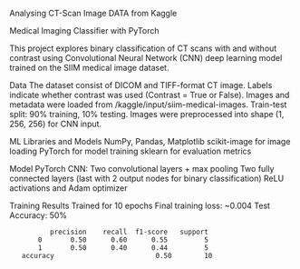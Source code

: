 Analysing CT-Scan Image
DATA from Kaggle

Medical Imaging Classifier with PyTorch

This project explores binary classification of CT scans with and without contrast using Convolutional Neural Network (CNN) deep learning model trained on the SIIM medical image dataset.

Data
The dataset consist of DICOM and TIFF-format CT image.
Labels indicate whether contrast was used (Contrast = True or False).
Images and metadata were loaded from /kaggle/input/siim-medical-images.
Train-test split: 90% training, 10% testing.
Images were preprocessed into shape (1, 256, 256) for CNN input.


ML Libraries and Models
NumPy, Pandas, Matplotlib
scikit-image for image loading
PyTorch for model training
sklearn for evaluation metrics


Model PyTorch CNN:
Two convolutional layers + max pooling
Two fully connected layers (last with 2 output nodes for binary classification)
ReLU activations and Adam optimizer

Training Results
Trained for 10 epochs
Final training loss: ~0.004
Test Accuracy: 50%

              precision    recall  f1-score   support
           0       0.50      0.60      0.55         5
           1       0.50      0.40      0.44         5
       accuracy                         0.50        10
